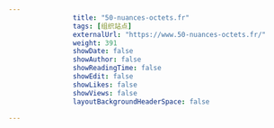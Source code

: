 ```yaml
---
                title: "50-nuances-octets.fr"
                tags: [组织站点]
                externalUrl: "https://www.50-nuances-octets.fr/"
                weight: 391
                showDate: false
                showAuthor: false
                showReadingTime: false
                showEdit: false
                showLikes: false
                showViews: false
                layoutBackgroundHeaderSpace: false
                
---
```


